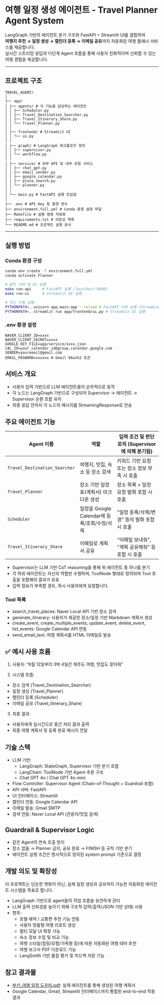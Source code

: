 # 여행 일정 생성 에이전트 - Travel Planner Agent System

LangGraph 기반의 에이전트 분기 구조와 FastAPI + Streamlit UI를 결합하여  
**여행지 추천 → 일정 생성 → 캘린더 등록 → 이메일 공유**까지 자동화된 여행 플래너 서비스를 제공합니다.  
실시간 스트리밍 응답과 다단계 Agent 흐름을 통해 사용자 친화적이며 신뢰할 수 있는 여행 경험을 제공합니다.

---

## 프로젝트 구조
```
TRAVEL_AGENT/
│
├── app/
│ ├── agents/ # 각 기능을 담당하는 에이전트
│ │ ├── Scheduler.py
│ │ ├── Travel_Destination_Searcher.py
│ │ ├── Travel_Itinerary_Share.py
│ │ └── Travel_Planner.py
│ │
│ ├── frontend/ # Streamlit UI
│ │ └── ui.py
│ │
│ ├── graph/ # LangGraph 워크플로우 정의
│ │ ├── supervisor.py
│ │ └── workflow.py
│ │
│ ├── service/ # 외부 API 및 내부 유틸 서비스
│ │ ├── chat_gpt.py
│ │ ├── email_sender.py
│ │ ├── google_calendar.py
│ │ ├── place_search.py
│ │ └── planner.py
│ │
│ └── main.py # FastAPI 실행 진입점
│
├── .env # API Key 등 환경 변수
├── environment.full.yml # Conda 환경 설정 파일
├── Makefile # 실행 명령 자동화
├── requirements.txt # 의존성 목록
└── README.md # 프로젝트 설명 문서
```
---

## 실행 방법

### Conda 환경 구성

```bash
conda env create -f environment.full.yml
conda activate Flanner

# API 서버 및 UI 실행
make run-api     # FastAPI 실행 (localhost:8000)
make run-ui      # Streamlit UI 실행

# 또는 수동 실행:
PYTHONPATH=. uvicorn app.main:app --reload # FastAPI 서버 실행 (Streaming API 포함)
PYTHONPATH=. streamlit run app/frontend/ui.py # Streamlit UI 실행
```

### .env 환경 설정
```
NAVER_CLIENT_ID=xxxx
NAVER_CLIENT_SECRET=xxxx
GOOGLE_KEY_FILE=app/service/xxxx.json
CAL_ID=your_calendar_id@group.calendar.google.com
SENDER=youremail@gmail.com
EMAIL_PASWORD=xxxxxx # Gmail OAuth2 토큰
```

## 서비스 개요
- 사용자 입력 기반으로 LLM 에이전트들이 순차적으로 동작
- 각 노드는 LangGraph 기반으로 구성되어 Supervisor → 에이전트 → Supervisor 순환 흐름 유지
- 최종 응답 전까지 각 노드의 메시지를 StreamingResponse로 전송


## 주요 에이전트 기능

| Agent 이름                      | 역할                         | 입력 조건 및 판단 로직 (Supervisor에 의해 분기됨) |
| ----------------------------- | -------------------------- | ---------------------------------- |
| `Travel_Destination_Searcher` | 여행지, 맛집, 숙소 등 장소 검색        | 키워드 기반 요청 또는 장소 정보 부족 시 호출         |
| `Travel_Planner`              | 장소 기반 일정표(계획서) 마크다운 생성     | 장소 목록 + 일정 요청 발화 포함 시 호출           |
| `Scheduler`                   | 일정을 Google Calendar에 등록/조회/수정/삭제 | "일정 등록/삭제/변경" 등의 발화 포함 시 호출        |
| `Travel_Itinerary_Share`      | 이메일로 계획서 공유                | "이메일 보내줘", "계획 공유해줘" 등 포함 시 호출     |

- Supervisor는 LLM 기반 CoT reasoning을 통해 위 에이전트 중 하나를 분기
- 각 하위 에이전트는 자신의 역할만 수행하며, ToolNode 형태로 정의되며 Tool 호출을 포함해야 결과가 유효
- 입력 정보가 부족할 경우, 즉시 사용자에게 요청합니다.

### Tool 목록
- search_travel_places: Naver Local API 기반 장소 검색
- generate_itinerary: 사용자가 제공한 장소/일정 기반 Markdown 계획서 생성
- create_event, create_multiple_events, update_event, delete_event, list_events: Google Calendar API 연동
- send_email_text: 여행 계획서를 HTML 이메일로 발송

## ✅ 예시 사용 흐름
1. 사용자: “6월 12일부터 3박 4일간 제주도 여행, 맛집도 찾아줘”

2. 시스템 흐름:
- 장소 검색 (Travel_Destination_Searcher)
- 일정 생성 (Travel_Planner)
- 캘린더 등록 (Scheduler)
- 이메일 공유 (Travel_Itinerary_Share)

3. 최종 결과:
- 사용자에게 실시간으로 중간 처리 결과 출력
- 최종 여행 계획서 및 등록 완료 메시지 전달

## 기술 스택
- LLM 기반:
    - LangGraph: StateGraph, Supervisor 기반 분기 흐름
    - LangChain: ToolNode 기반 Agent 추론 구조
    - Chat GPT 4o / Chat GPT 4o-mini
- Flow Controller: Supervisor Agent (Chain-of-Thought + Guardrail 포함)
- API 서버: FastAPI
- UI 인터페이스: Streamlit
- 캘린더 연동: Google Calendar API
- 이메일 발송: Gmail SMTP
- 검색 연동: Naver Local API (관광지/맛집 검색)

## Guardrail & Supervisor Logic
- 같은 Agent의 연속 호출 방지
- 장소 없음 → Planner 금지, 공유 완료 → FINISH 등 규칙 기반 분기
- 에이전트 실행 조건은 명시적으로 정의된 system prompt 기준으로 결정

## 개발 의도 및 확장성
이 프로젝트는 단순한 챗봇이 아닌, 실제 일정 생성과 공유까지 가능한 자동화된 에이전트 시스템을 목표로 합니다.
- LangGraph 기반으로 agent들의 작업 흐름을 유연하게 관리
- LLM 출력 신뢰성을 높이기 위해 구조적 입력/출력(JSON 기반 상태) 사용
- 향후:
    - 호텔 예약 / 교통편 추천 기능 연동
    - 사용자 맞춤형 여행 리포트 생성
    - 멀티 모달 UI 확장 가능
    - 숙소 정보 수집 및 비교 기능
    - 여행 스타일(힐링/모험/가족형 등)에 따른 자동화된 여행 테마 추천
    - 여행 보고서 PDF 다운로드 기능
    - LangSmith 기반 품질 평가 및 피드백 저장 기능

## 참고 결과물
- [부산_여행 일정 도우미.pdf](./assets/부산_여행%20일정%20도우미.pdf): 실제 에이전트를 통해 생성된 여행 계획서
-  Google Calendar, Gmail, Streamlit 인터페이스까지 통합된 end-to-end 작동 결과


